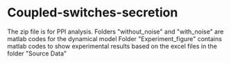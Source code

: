 # Coupled-switches-secretion
The zip file is for PPI analysis. 
Folders "without_noise" and "with_noise" are matlab codes for the dynamical model
Folder "Experiment_figure" contains matlab codes to show experimental results based on the excel files in the folder "Source Data"

